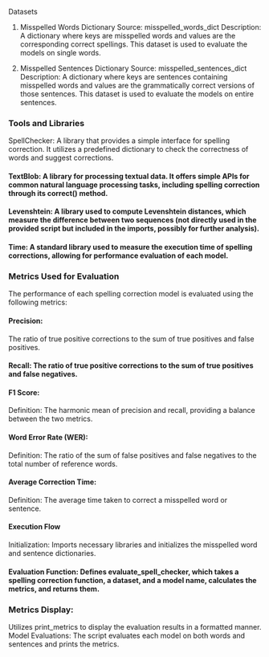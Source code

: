 Datasets
1. Misspelled Words Dictionary
Source: misspelled_words_dict
Description: A dictionary where keys are misspelled words and values are the corresponding correct spellings. This dataset is used to evaluate the models on single words.

2. Misspelled Sentences Dictionary
Source: misspelled_sentences_dict
Description: A dictionary where keys are sentences containing misspelled words and values are the grammatically correct versions of those sentences. This dataset is used to evaluate the models on entire sentences.

### Tools and Libraries
SpellChecker: A library that provides a simple interface for spelling correction. It utilizes a predefined dictionary to check the correctness of words and suggest corrections.

#### TextBlob: A library for processing textual data. It offers simple APIs for common natural language processing tasks, including spelling correction through its correct() method.

#### Levenshtein: A library used to compute Levenshtein distances, which measure the difference between two sequences (not directly used in the provided script but included in the imports, possibly for further analysis).

#### Time: A standard library used to measure the execution time of spelling corrections, allowing for performance evaluation of each model.

### Metrics Used for Evaluation
The performance of each spelling correction model is evaluated using the following metrics:

#### Precision:
The ratio of true positive corrections to the sum of true positives and false positives.

 
#### Recall: The ratio of true positive corrections to the sum of true positives and false negatives.

 
#### F1 Score:
Definition: The harmonic mean of precision and recall, providing a balance between the two metrics.

#### Word Error Rate (WER):
Definition: The ratio of the sum of false positives and false negatives to the total number of reference words.

#### Average Correction Time:

 Definition: The average time taken to correct a misspelled word or sentence.

#### Execution Flow
Initialization: Imports necessary libraries and initializes the misspelled word and sentence dictionaries.

#### Evaluation Function: Defines evaluate_spell_checker, which takes a spelling correction function, a dataset, and a model name, calculates the metrics, and returns them.

### Metrics Display:
 Utilizes print_metrics to display the evaluation results in a formatted manner.
Model Evaluations: The script evaluates each model on both words and sentences and prints the metrics.
